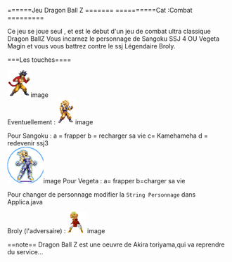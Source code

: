 ======Jeu Dragon Ball Z =======
==========Cat :Combat =========

Ce jeu se joue seul , et est le debut d'un jeu de combat ultra classique Dragon BallZ
Vous incarnez le personnage de Sangoku SSJ 4 OU Vegeta Magin et vous vous battrez contre le 
ssj Légendaire Broly.

===Les touches====
</br>

<img src = "goku/pied.png">image</img>
</br>
Eventuellement : <img src = "ssj3/nor.png">image</img>

Pour Sangoku : a = frapper
			b = recharger sa vie
			c= Kamehameha
			d = redevenir ssj3
</br>
<img src = "vegeta/sayen.png">image</img>
Pour Vegeta : a= frapper 
		    b=charger sa vie

Pour changer de personnage modifier la <code>String Personnage</code> dans Applica.java

Broly (l'adversaire) : <img src = "goku/b4.png">image</img>

==note==
Dragon Ball Z est une oeuvre de Akira toriyama,qui va reprendre du service...



